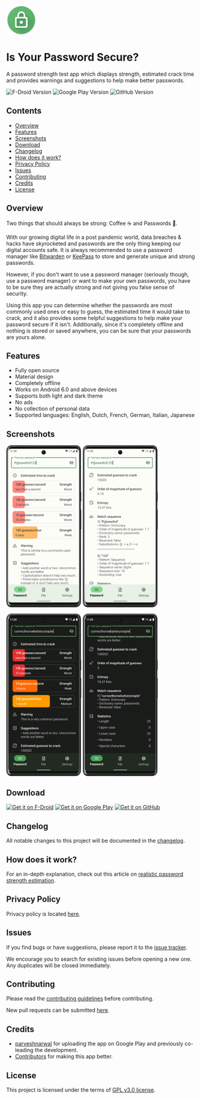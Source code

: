 <img src="fastlane/metadata/android/en-US/images/icon.png" width="80"/> 

# Is Your Password Secure?

A password strength test app which displays strength, estimated crack time and provides warnings and suggestions to help make better passwords.


<img src="https://img.shields.io/f-droid/v/com.iyps?logo=FDroid&color=green&style=for-the-badge" alt="F-Droid Version"> <img src="https://img.shields.io/endpoint?url=https://play.cuzi.workers.dev/play?i=com.iyps&m=$version&logo=GooglePlay&color=3BCCFF&label=Google%20Play&style=for-the-badge" alt="Google Play Version"> <img src="https://img.shields.io/github/v/release/StellarSand/IYPS?logo=GitHub&color=212121&label=GitHub&style=for-the-badge" alt="GitHub Version">



## Contents
- [Overview](#overview)
- [Features](#features)
- [Screenshots](#screenshots)
- [Download](#download)
- [Changelog](#changelog)
- [How does it work?](#how-does-it-work)
- [Privacy Policy](#privacy-policy)
- [Issues](#issues)
- [Contributing](#contributing)
- [Credits](#credits)
- [License](#license)



## Overview
Two things that should always be strong: Coffee ☕ and Passwords 🔑.

With our growing digital life in a post pandemic world, data breaches & hacks have skyrocketed and passwords are the only thing keeping our digital accounts safe. It is always recommended to use a password manager like [Bitwarden](https://bitwarden.com/) or [KeePass](https://keepass.info/) to store and generate unique and strong passwords.

However, if you don't want to use a password manager (seriously though, use a password manager) or want to make your own passwords, you have to be sure they are actually strong and not giving you false sense of security.

Using this app you can determine whether the passwords are most commonly used ones or easy to guess, the estimated time it would take to crack, and it also provides some helpful suggestions to help make your password secure if it isn't. Additionally, since it's completely offline and nothing is stored or saved anywhere, you can be sure that your passwords are yours alone.



## Features
- Fully open source
- Material design
- Completely offline
- Works on Android 6.0 and above devices
- Supports both light and dark theme
- No ads
- No collection of personal data
- Supported languages: English, Dutch, French, German, Italian, Japanese



## Screenshots

<img src="/fastlane/metadata/android/en-US/images/phoneScreenshots/1.png" width="200"/>  <img src="/fastlane/metadata/android/en-US/images/phoneScreenshots/2.png" width="200"/>

<img src="/fastlane/metadata/android/en-US/images/phoneScreenshots/3.png" width="200"/>  <img src="/fastlane/metadata/android/en-US/images/phoneScreenshots/4.png" width="200"/>



## Download
[<img src="https://fdroid.gitlab.io/artwork/badge/get-it-on.png"
alt="Get it on F-Droid"
height="80">](https://f-droid.org/packages/com.iyps)
[<img src="https://play.google.com/intl/en_us/badges/images/generic/en_badge_web_generic.png"
alt="Get it on Google Play"
height="80">](https://play.google.com/store/apps/details?id=com.iyps)
[<img src="https://camo.githubusercontent.com/70bffd8873ab81e1bb0bccc44e488c3a989e3bd5/68747470733a2f2f692e6962622e636f2f71306d6463345a2f6765742d69742d6f6e2d6769746875622e706e67"
alt="Get it on GitHub"
height="80">](https://github.com/StellarSand/IYPS/releases/latest)



## Changelog
All notable changes to this project will be documented in the [changelog](https://github.com/StellarSand/IYPS/blob/master/CHANGELOG.md).



## How does it work?
For an in-depth explanation, check out this article on [realistic password strength estimation](https://dropbox.tech/security/zxcvbn-realistic-password-strength-estimation).



## Privacy Policy
Privacy policy is located [here](https://github.com/StellarSand/IYPS/blob/master/PRIVACY.md).



## Issues
If you find bugs or have suggestions, please report it to the [issue tracker](https://github.com/StellarSand/IYPS/issues). 

We encourage you to search for existing issues before opening a new one. Any duplicates will be closed immediately.



## Contributing
Please read the [contributing guidelines](https://github.com/StellarSand/IYPS/blob/main/CONTRIBUTING.md) before contributing.

New pull requests can be submitted [here](https://github.com/StellarSand/IYPS/pulls).



## Credits
- [parveshnarwal](https://github.com/parveshnarwal) for uploading the app on Google Play and previously co-leading the development.
- [Contributors](https://github.com/StellarSand/IYPS/graphs/contributors) for making this app better.



## License
This project is licensed under the terms of [GPL v3.0 license](https://github.com/StellarSand/IYPS/blob/main/LICENSE).
